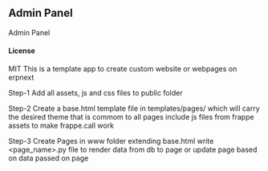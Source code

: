 ## Admin Panel

Admin Panel

#### License

MIT
This is a template app to create custom website or webpages on erpnext

Step-1 
    Add all assets, js and css files to public folder


Step-2
    Create a base.html template file in templates/pages/ which will carry the desired theme that is commom to all pages
    include js files from frappe assets to make frappe.call work

    
Step-3
    Create Pages in www folder extending base.html
    write <page_name>.py file to render data from db to page or update page based on data passed on page
